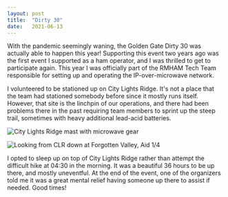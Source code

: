 ```yaml
---
layout: post
title:  "Dirty 30"
date:   2021-06-13
---
```

With the pandemic seemingly waning, the Golden Gate Dirty 30 was actually able to happen this year!
Supporting this event two years ago was the first event I supported as a ham operator, and I was
thrilled to get to participate again. This year I was officially part of the RMHAM Tech Team
responsible for setting up and operating the IP-over-microwave network.

I volunteered to be stationed up on City Lights Ridge. It's not a place that the team had stationed
somebody before since it mostly runs itself. However, that site is the linchpin of our operations,
and there had been problems there in the past requiring team members to sprint up the steep trail,
sometimes with heavy additional lead-acid batteries.

![City Lights Ridge mast with microwave gear](https://1.bp.blogspot.com/-BNArf2gCr8M/YQbFi9oyVPI/AAAAAAAB3iM/t_7pdQCZ5M8r3dUfKj4aY0NAhhkNwSKLgCPcBGAsYHg/s320/PXL_20210611_193929291._exported_99_1623550275998.jpg)

![Looking from CLR down at Forgotten Valley, Aid 1/4](https://1.bp.blogspot.com/-bIknRQinoCw/YQbFi2uCJSI/AAAAAAAB3iM/V6Q2RNxZkLAbz7xzoPU5nCy9Cdz52SmBwCPcBGAsYHg/s320/PXL_20210612_122714687.jpg)

I opted to sleep up on top of City Lights Ridge rather than attempt the difficult hike at 04:30 in
the morning. It was a beautiful 36 hours to be up there, and mostly uneventful. At the end of the
event, one of the organizers told me it was a great mental relief having someone up there to assist
if needed. Good times!

